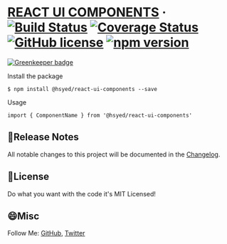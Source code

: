 # [REACT UI COMPONENTS](https://www.npmjs.com/package/@hsyed/react-ui-components) &middot; [![Build Status](https://travis-ci.org/hafeez-syed/react-ui-components.svg)](https://travis-ci.org/hafeez-syed/react-ui-components) [![Coverage Status](https://coveralls.io/repos/github/hafeez-syed/react-ui-components/badge.svg?branch=master)](https://coveralls.io/github/hafeez-syed/react-ui-components?branch=master) [![GitHub license](https://img.shields.io/badge/license-MIT-blue.svg)](https://github.com/hafeez-syed/react-ui-components/blob/master/LICENSE) [![npm version](https://img.shields.io/npm/v/@hsyed/react-ui-components.svg?style=flat)](https://www.npmjs.com/package/@hsyed/react-ui-components)

[![Greenkeeper badge](https://badges.greenkeeper.io/hafeez-syed/react-ui-components.svg)](https://greenkeeper.io/)

Install the package

```
$ npm install @hsyed/react-ui-components --save
```

Usage


```
import { ComponentName } from '@hsyed/react-ui-components'
```

## 📝Release Notes
All notable changes to this project will be documented in the [Changelog](./CHANGELOG.md).

## 💚License
Do what you want with the code it's MIT Licensed! 

## 😄Misc

Follow Me: [GitHub](https://github.com/hafeez-syed), [Twitter](https://twitter.com/hafeez_syed7)
